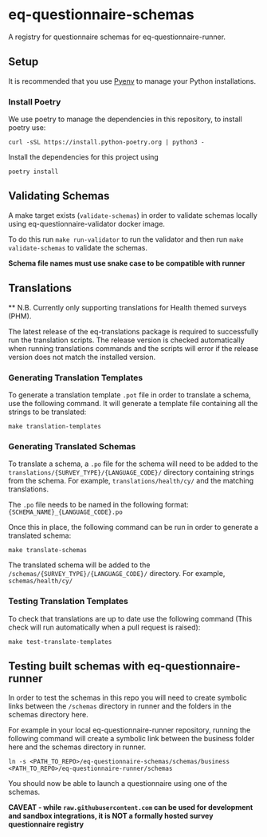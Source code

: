 # eq-questionnaire-schemas

A registry for questionnaire schemas for eq-questionnaire-runner.


## Setup

It is recommended that you use [Pyenv](https://github.com/pyenv/pyenv) to manage your Python installations.

### Install Poetry

We use poetry to manage the dependencies in this repository, to install poetry use:

```
curl -sSL https://install.python-poetry.org | python3 -
```

Install the dependencies for this project using
```
poetry install
```

## Validating Schemas

A make target exists (`validate-schemas`) in order to validate schemas locally using eq-questionnaire-validator docker image.

To do this run `make run-validator` to run the validator and then run `make validate-schemas` to validate the schemas.

**Schema file names must use snake case to be compatible with runner**

## Translations

** N.B. Currently only supporting translations for Health themed surveys (PHM).

The latest release of the eq-translations package is required to successfully run the translation scripts. The release version is checked automatically when running translations commands and the scripts will error if the release version does not match the installed version.

### Generating Translation Templates

To generate a translation template `.pot` file in order to translate a schema, use the following command. It will generate a template file containing all the strings to be translated:
```
make translation-templates
```

### Generating Translated Schemas

To translate a schema, a `.po` file for the schema will need to be added to the `translations/{SURVEY_TYPE}/{LANGUAGE_CODE}/` directory containing strings from the schema. For example, `translations/health/cy/`
and the matching translations. 

The `.po` file needs to be named in the following format: `{SCHEMA_NAME}_{LANGUAGE_CODE}.po`

Once this in place, the following command can be run in order to generate a translated
schema:
```
make translate-schemas
```
The translated schema will be added to the `/schemas/{SURVEY_TYPE}/{LANGUAGE_CODE}/` directory. For example, `schemas/health/cy/`

### Testing Translation Templates

To check that translations are up to date use the following command (This check will run automatically when a pull request is raised):
```
make test-translate-templates
```

## Testing built schemas with eq-questionnaire-runner

In order to test the schemas in this repo you will need to create symbolic links between the `/schemas` directory in runner and the folders in the schemas directory here. 

For example in your local eq-questionnaire-runner repository, running the following command will create a symbolic link between the business folder here and the schemas directory in runner.
```
ln -s <PATH_TO_REPO>/eq-questionnaire-schemas/schemas/business <PATH_TO_REPO>/eq-questionnaire-runner/schemas
```
You should now be able to launch a questionnaire using one of the schemas.

**CAVEAT - while `raw.githubusercontent.com` can be used for development and sandbox integrations, it is NOT a formally hosted survey questionnaire registry**
